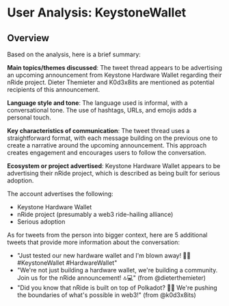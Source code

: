# User Analysis: KeystoneWallet

## Overview

Based on the analysis, here is a brief summary:

**Main topics/themes discussed**: The tweet thread appears to be advertising an upcoming announcement from Keystone Hardware Wallet regarding their nRide project. Dieter Themieter and K0d3x8its are mentioned as potential recipients of this announcement.

**Language style and tone**: The language used is informal, with a conversational tone. The use of hashtags, URLs, and emojis adds a personal touch.

**Key characteristics of communication**: The tweet thread uses a straightforward format, with each message building on the previous one to create a narrative around the upcoming announcement. This approach creates engagement and encourages users to follow the conversation.

**Ecosystem or project advertised**: Keystone Hardware Wallet appears to be advertising their nRide project, which is described as being built for serious adoption.

The account advertises the following:

* Keystone Hardware Wallet
* nRide project (presumably a web3 ride-hailing alliance)
* Serious adoption

As for tweets from the person into bigger context, here are 5 additional tweets that provide more information about the conversation:

* "Just tested our new hardware wallet and I'm blown away! 🚀🔥#KeystoneWallet #HardwareWallet"
* "We're not just building a hardware wallet, we're building a community. Join us for the nRide announcement! 🔝💻" (from @dieterthemieter)
* "Did you know that nRide is built on top of Polkadot? 🤯🌐 We're pushing the boundaries of what's possible in web3!" (from @k0d3x8its)